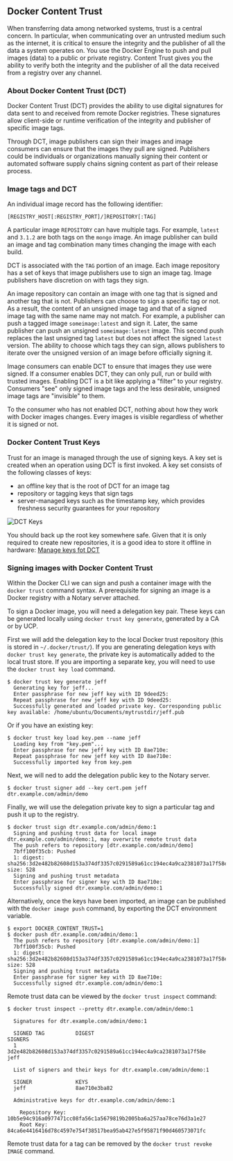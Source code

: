 ## Docker Content Trust

When transferring data among networked systems, trust is a central concern. In particular, when communicating over an
untrusted medium such as the internet, it is critical to ensure the integrity and the publisher of all the data a system
operates on. You use the Docker Engine to push and pull images (data) to a public or private registry. Content Trust
gives you the ability to verify both the integrity and the publisher of all the data received from a registry over any
channel.

### About Docker Content Trust (DCT)

Docker Content Trust (DCT) provides the ability to use digital signatures for data sent to and received from remote
Docker registries. These signatures allow client-side or runtime verification of the integrity and publisher of specific
image tags.

Through DCT, image publishers can sign their images and image consumers can ensure that the images they pull are signed.
Publishers could be individuals or organizations manually signing their content or automated software supply chains
signing content as part of their release process.

### Image tags and DCT

An individual image record has the following identifier:

```shell script
[REGISTRY_HOST[:REGISTRY_PORT]/]REPOSITORY[:TAG]
```

A particular image `REPOSITORY` can have multiple tags. For example, `latest` and `3.1.2` are both tags on the `mongo`
image. An image publisher can build an image and tag combination many times changing the image with each build.

DCT is associated with the `TAG` portion of an image. Each image repository has a set of keys that image publishers use
to sign an image tag. Image publishers have discretion on with tags they sign.

An image repository can contain an image with one tag that is signed and another tag that is not. Publishers can choose
to sign a specific tag or not. As a result, the content of an unsigned image tag and that of a signed image tag with the
same name may not match. For example, a publisher can push a tagged image `someimage:latest` and sign it. Later, the
same publisher can push an unsigned `someimage:latest` image. This second push replaces the last unsigned tag `latest`
but does not affect the signed `latest` version. The ability to choose which tags they can sign, allows publishers to
iterate over the unsigned version of an image before officially signing it.

Image consumers can enable DCT to ensure that images they use were signed. If a consumer enables DCT, they can only
pull, run or build with trusted images. Enabling DCT is a bit like applying a "filter" to your registry. Consumers "see"
only signed image tags and the less desirable, unsigned image tags are "invisible" to them.

To the consumer who has not enabled DCT, nothing about how they work with Docker images changes. Every images is visible
regardless of whether it is signed or not.

### Docker Content Trust Keys

Trust for an image is managed through the use of signing keys. A key set is created when an operation using DCT is first
invoked. A key set consists of the following classes of keys:
* an offline key that is the root of DCT for an image tag
* repository or tagging keys that sign tags
* server-managed keys such as the timestamp key, which provides freshness security guarantees for your repository

![DCT Keys](https://docs.docker.com/engine/security/trust/images/trust_components.png)

You should back up the root key somewhere safe. Given that it is only required to create new repositories, it is a good
idea to store it offline in hardware: [Manage keys fot DCT](https://docs.docker.com/engine/security/trust/trust_key_mng/)

### Signing images with Docker Content Trust

Within the Docker CLI we can sign and push a container image with the `docker trust` command syntax. A prerequisite for
signing an image is a Docker registry with a Notary server attached.

To sign a Docker image, you will need a delegation key pair. These keys can be generated locally using `docker trust key generate`,
generated by a CA or by UCP.

First we will add the delegation key to the local Docker trust repository (this is stored in `~/.docker/trust/`). If you
are generating delegation keys with `docker trust key generate`, the private key is automatically added to the local
trust store. If you are importing a separate key, you will need to use the `docker trust key load` command.

```shell script
$ docker trust key generate jeff
  Generating key for jeff...
  Enter passphrase for new jeff key with ID 9deed25:
  Repeat passphrase for new jeff key with ID 9deed25:
  Successfully generated and loaded private key. Corresponding public key available: /home/ubuntu/Documents/mytrustdir/jeff.pub
```

Or if you have an existing key:

```shell script
$ docker trust key load key.pem --name jeff
  Loading key from "key.pem"...
  Enter passphrase for new jeff key with ID 8ae710e:
  Repeat passphrase for new jeff key with ID 8ae710e:
  Successfully imported key from key.pem
```

Next, we will ned to add the delegation public key to the Notary server.

```shell script
$ docker trust signer add --key cert.pem jeff dtr.example.com/admin/demo
```

Finally, we will use the delegation private key to sign a particular tag and push it up to the registry.

```shell script
$ docker trust sign dtr.example.com/admin/demo:1
  Signing and pushing trust data for local image dtr.example.com/admin/demo:1, may overwrite remote trust data
  The push refers to repository [dtr.example.com/admin/demo]
  7bff100f35cb: Pushed
  1: digest: sha256:3d2e482b82608d153a374df3357c0291589a61cc194ec4a9ca2381073a17f58e size: 528
  Signing and pushing trust metadata
  Enter passphrase for signer key with ID 8ae710e:
  Successfully signed dtr.example.com/admin/demo:1
```

Alternatively, once the keys have been imported, an image can be published with the `docker image push` command, by exporting the DCT environment variable.

```shell script
$ export DOCKER_CONTENT_TRUST=1
$ docker push dtr.example.com/admin/demo:1
  The push refers to repository [dtr.example.com/admin/demo:1]
  7bff100f35cb: Pushed
  1: digest: sha256:3d2e482b82608d153a374df3357c0291589a61cc194ec4a9ca2381073a17f58e size: 528
  Signing and pushing trust metadata
  Enter passphrase for signer key with ID 8ae710e:
  Successfully signed dtr.example.com/admin/demo:1
```

Remote trust data can be viewed by the `docker trust inspect` command:

```shell script
$ docker trust inspect --pretty dtr.example.com/admin/demo:1
  
  Signatures for dtr.example.com/admin/demo:1

  SIGNED TAG          DIGEST                                                             SIGNERS
  1                   3d2e482b82608d153a374df3357c0291589a61cc194ec4a9ca2381073a17f58e   jeff

  List of signers and their keys for dtr.example.com/admin/demo:1

  SIGNER              KEYS
  jeff                8ae710e3ba82

  Administrative keys for dtr.example.com/admin/demo:1

    Repository Key:	10b5e94c916a0977471cc08fa56c1a5679819b2005ba6a257aa78ce76d3a1e27
    Root Key:	84ca6e4416416d78c4597e754f38517bea95ab427e5f95871f90d460573071fc
```

Remote trust data for a tag can be removed by the `docker trust revoke IMAGE` command.
